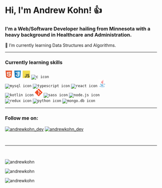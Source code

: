 <h1 align="left">Hi, I'm Andrew Kohn! 👍</h1>

<h3 align="left">I'm a Web/Software Developer hailing from Minnesota with a heavy background in Healthcare and Administration.</h3>

<p>🌱 I’m currently learning Data Structures and Algorithms.</p>

<hr>

<h3 align="left">Currently learning skills</h3>
<code><img height="25" src="https://raw.githubusercontent.com/devicons/devicon/master/icons/html5/html5-original.svg" alt="html5 icon"></code>
<code><img height="25" src="https://raw.githubusercontent.com/devicons/devicon/master/icons/css3/css3-original.svg" alt="css3 icon"></code>
<code><img height="25" src="https://raw.githubusercontent.com/devicons/devicon/master/icons/javascript/javascript-original.svg" alt="javascript icon"></code>
<code><img height="25" src="https://cdn.jsdelivr.net/npm/simple-icons@3.12.2/icons/c.svg" alt="c icon"></code>
<br/>
<code><img height="25" src="https://cdn.jsdelivr.net/npm/simple-icons@3.12.2/icons/mysql.svg" alt="mysql icon"></code>
<code><img height="25" src="https://cdn.jsdelivr.net/npm/simple-icons@3.12.2/icons/typescript.svg" alt="typescript icon"></code>
<code><img height="25" src="https://cdn.jsdelivr.net/npm/simple-icons@3.12.2/icons/react.svg" alt="react icon"></code>
<code><img height="25" src="https://raw.githubusercontent.com/devicons/devicon/master/icons/java/java-original.svg" alt="java icon"></code>
<br/>
<code><img height="25" src="https://cdn.jsdelivr.net/npm/simple-icons@3.12.2/icons/kotlin.svg" alt="kotlin icon"></code>
<code><img height="25" src="https://raw.githubusercontent.com/devicons/devicon/master/icons/git/git-original.svg" alt="git icon"></code>
<code><img height="25" src="https://cdn.jsdelivr.net/npm/simple-icons@3.12.2/icons/sass.svg" alt="sass icon"></code>
<code><img height="25" src="https://cdn.jsdelivr.net/npm/simple-icons@3.12.2/icons/node-dot-js.svg" alt="node.js icon"></code>
<br/>
<code><img height="25" src="https://cdn.jsdelivr.net/npm/simple-icons@3.12.2/icons/redux.svg" alt="redux icon"></code>
<code><img height="25" src="https://cdn.jsdelivr.net/npm/simple-icons@3.12.2/icons/python.svg" alt="python icon"></code>
<code><img height="25" src="https://cdn.jsdelivr.net/npm/simple-icons@3.12.2/icons/mongodb.svg" alt="mongo.db icon"></code>

<hr>

<h3 align="left">Follow me on:</h3>
<p align="left">
<a href="https://twitter.com/andrewkohn_dev" target="blank"><img align="center" src="https://raw.githubusercontent.com/rahuldkjain/github-profile-readme-generator/master/src/images/icons/Social/twitter.svg" alt="andrewkohn_dev" height="30" width="40" /></a>
<a href="https://instagram.com/andrewkohn_dev" target="blank"><img align="center" src="https://raw.githubusercontent.com/rahuldkjain/github-profile-readme-generator/master/src/images/icons/Social/instagram.svg" alt="andrewkohn_dev" height="30" width="40" /></a>
</p>

<!-- <h3 align="left">Languages and Tools:</h3>
<a href="#"> <img src="https://img.shields.io/badge/HTML5-E34F26?style=for-the-badge&logo=html5&logoColor=white" /img> </a>
<a href="#"> <img src="https://img.shields.io/badge/CSS3-1572B6?style=for-the-badge&logo=css3&logoColor=white" /img> </a>
<a href="#"> <img src="https://img.shields.io/badge/JavaScript-323330?style=for-the-badge&logo=javascript&logoColor=F7DF1E" /img> </a>
<a href="#"> <img src="https://img.shields.io/badge/Java-ED8B00?style=for-the-badge&logo=java&logoColor=white" /img> </a>
<a href="#"> <img src="https://img.shields.io/badge/C-00599C?style=for-the-badge&logo=c&logoColor=white" /img> </a> -->

<br/>
<hr>
<br/>

<p align="left"><img src="https://github-readme-stats.vercel.app/api/top-langs?username=andrewkohn&show_icons=true&theme=tokyonight&locale=en" alt="andrewkohn" /></p>

<p align="left"><img src="https://github-readme-stats.vercel.app/api?username=andrewkohn&show_icons=true&theme=tokyonight&locale=en" alt="andrewkohn" /></p>

<p align="left"><img src="https://github-readme-streak-stats.herokuapp.com/?user=andrewkohn&" alt="andrewkohn" /></p>
